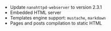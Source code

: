 - Update `nanohttpd-webserver` to version 2.3.1
- Embedded HTML server
- Templates engine support: `mustache`, `markdown`
- Pages and posts compilation to static HTML
